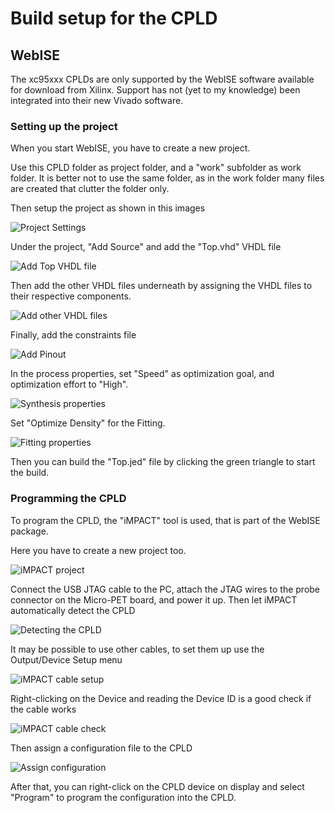 
# Build setup for the CPLD

## WebISE

The xc95xxx CPLDs are only supported by the WebISE software available for download from Xilinx.
Support has not (yet to my knowledge) been integrated into their new Vivado software.

### Setting up the project

When you start WebISE, you have to create a new project. 

Use this CPLD folder as project folder, and a "work" subfolder as work folder. It is better not to use the same folder, as 
in the work folder many files are created that clutter the folder only.

Then setup the project as shown in this images

![Project Settings](images/project_settings.png)

Under the project, "Add Source" and add the "Top.vhd" VHDL file

![Add Top VHDL file](images/add_top_file.png)

Then add the other VHDL files underneath by assigning the VHDL files to their respective components.

![Add other VHDL files](images/add_mapper_and_video.png)

Finally, add the constraints file

![Add Pinout](images/add_pinout.png)

In the process properties, set "Speed" as optimization goal, and optimization effort to "High".

![Synthesis properties](process_synthesis.png)

Set "Optimize Density" for the Fitting.

![Fitting properties](process_fitting.png)

Then you can build the "Top.jed" file by clicking the green triangle to start the build.

### Programming the CPLD

To program the CPLD, the "iMPACT" tool is used, that is part of the WebISE package.

Here you have to create a new project too.

![iMPACT project](images/impact_save_new_project.png)

Connect the USB JTAG cable to the PC, attach the JTAG wires to the probe connector on the Micro-PET board, and power it up.
Then let iMPACT automatically detect the CPLD

![Detecting the CPLD](images/impact_project.png)

It may be possible to use other cables, to set them up use the Output/Device Setup menu

![iMPACT cable setup](images/impact_cable_example.png)

Right-clicking on the Device and reading the Device ID is a good check if the cable works

![iMPACT cable check](images/get_device_id.png)

Then assign a configuration file to the CPLD

![Assign configuration](images/impact_assign_config.png)

After that, you can right-click on the CPLD device on display and select "Program" to program the configuration into the CPLD.


